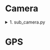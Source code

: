 # Camera

<details>
<summary>1. sub_camera.py </summary>

<br>

ROS에서 사용되는 CvBridge 클래스를 이용하여 MORAI Simulator에서 Publish 하는 Topic을 Subscribe 하고 이를 OpenCV 형식으로 변환하여 화면에 창을 띄우는 역할

<br>

```python
rospy.init_node('camera', anonymous=True)
```
 - 노드를 초기화하고 노드의 이름을 'camera' 설정
 - anonymous=True 로 설정하면 노드 이름이 중복되더라도 중복을 피하기 위해 무작위로 변경

<br>

```python
self.image_sub = rospy.Subscriber("/image_jpeg/compressed", CompressedImage, self.callback)
```
 - MORAI Simulator에서 Publish 하는 CompressedImage 이미지 메세지 유형의 Topic ("/image_jpeg/compressed") Subscribe
 - 새로운 메세지가 도착할 때마다 self.callback 호출

<br>
  
```python
comp_img = self.bridge.compressed_imgmsg_to_cv2(data)
cv2.imshow("Image window", comp_img)
cv2.waitKey(1)
```

 - CvBridge를 이용하여 ROS의 CompressedImage 유형의 메세지를 OpenCV 이미지 유형으로 변환
 - OpenCV를 이용하여 "Image window" 라는 창에 'comp_img'표시
 - OpenCV 창을 업데이트하기 위한 대기 시간 설정 (1ms 동안 대기하면서 창 업데이트)

<br>

```python
try:
    image_parser = IMGParser()
except rospy.ROSInterruptException:
        pass
```

 - try 블록 안에서 IMGParser 클래스의 인스턴스를 생성하여 이미치 처리 시작
 - ROS와 관련된 예외가 발생할 경우 해당 예외를 처리 (rospy.ROSInterruptExceptiondms ROS 노드가 중지될 때 발생하는 예외)
</details>

# GPS